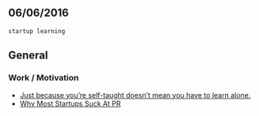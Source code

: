06/06/2016
----------

`startup learning`

## General

### Work / Motivation
- [Just because you’re self-taught doesn’t mean you have to learn alone.](https://medium.freecodecamp.com/just-because-youre-self-taught-doesn-t-mean-you-have-to-learn-alone-b8724c1549e1#.auca8shoo)
- [Why Most Startups Suck At PR](https://medium.com/life-learning/why-most-startups-struggle-with-pr-ed76cbf694d2#.9ouqm5uzr)

